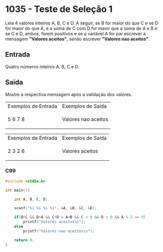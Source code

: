 <html>
<body style="padding: 10px 0px;">
    <div class="header">
<h1>1035 - Teste de Seleção 1</h1>
        <div class="problem">
            <div class="description">
                <p>
                    Leia 4 valores inteiros A, B, C e D. A seguir, se B for maior do que C e se D for maior do que A, e a soma de C com D for maior que a soma de A e B e se C e D, ambos, forem positivos e se a variável A for par escrever a mensagem <strong>"Valores aceitos"</strong>, senão escrever <strong>"Valores nao aceitos"</strong>.</p>
            </div>
            <h2>Entrada</h2>
            <div class="input">
                <p>
                    Quatro números inteiros A, B, C e D.</p>
            </div>
            <h2>Saída</h2>
            <div class="output">
                <p>
                    Mostre a respectiva mensagem após a validação dos valores.</p>
            </div>
            <div class="both"></div>
            <table>
                <tbody>
                    <tr>
                        <td>Exemplos de Entrada</td>
                        <td>Exemplos de Saída</td>
                    </tr>
                    <tr>
                        <td class="division">
                            <p>
                                5 6 7 8</p>
                            </p>
                        </td>
                        <td>
                            <p>
                                Valores nao aceitos</p>
                            </p>
                        </td>
                    </tr>
                </tbody>
            </table>
            <table>
                <tbody>
                    <tr>
                        <td>Exemplos de Entrada</td>
                        <td>Exemplos de Saída</td>
                    </tr>
                    <tr>
                        <td class="division">
                            <p>
                                2 3 2 6</p>
                            </p>
                        </td>
                        <td>
                            <p>
                                Valores aceitos</p>
                            </p>
                        </td>
                    </tr>
                </tbody>
            </table>
        </div>
    </div>
</body>
</html>

### C99

```c
#include <stdio.h>

int main(){

    int A, B, C, D;

    scanf("%i %i %i %i", &A, &B, &C, &D);

    if(B>C && D>A && C+D > A+B && C > 0 && D > 0 && A % 2 == 0)
        printf("Valores aceitos\n");
    else
        printf("Valores nao aceitos\n");

    return 0;
}
```
